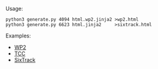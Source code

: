 Usage:


    python3 generate.py 4094 html.wp2.jinja2 >wp2.html
    python3 generate.py 6623 html.jinja2     >sixtrack.html

Examples:

* [WP2](http://htmlpreview.github.io/?https://github.com/rdemaria/indico_generate/blob/master/examples/wp2.html)
* [TCC](http://htmlpreview.github.io/?https://github.com/rdemaria/indico_generate/blob/master/examples/tcc.html)
* [SixTrack](http://htmlpreview.github.io/?https://github.com/rdemaria/indico_generate/blob/master/examples/sixtrack.html)

